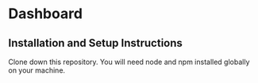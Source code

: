 # Dashboard
## Installation and Setup Instructions

Clone down this repository. You will need node and <span style="background-color:'#999'"> npm </span> installed globally on your machine.
